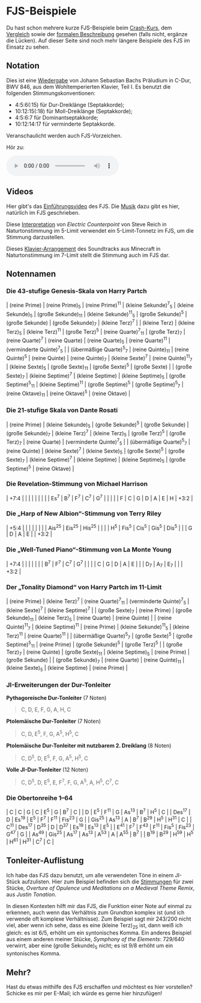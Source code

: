# FJS-Beispiele

Du hast schon mehrere kurze FJS-Beispiele beim [Crash-Kurs](crash.html), dem [Vergleich](compare.html) sowie der [formalen Beschreibung](rules.html) gesehen (falls nicht, ergänze die Lücken). Auf dieser Seite sind noch mehr längere Beispiele des FJS im Einsatz zu sehen.

## Notation

Dies ist eine [Wiedergabe](../assets/examples/cmaj.pdf) von Johann Sebastian Bachs Präludium in C-Dur, BWV 846, aus dem Wohltemperierten Klavier, Teil I. Es benutzt die folgenden Stimmungskonventionen:

- 4:5:6(:15) für Dur-Dreiklänge (Septakkorde);
- 10:12:15(:18) für Moll-Dreiklänge (Septakkorde);
- 4:5:6:7 für Dominantseptakkorde;
- 10:12:14:17 für verminderte Septakkorde.

Veranschaulicht werden auch FJS-Vorzeichen.

Hör zu:

<audio controls><source src="../assets/examples/cmaj.mp3" type="audio/mpeg"></audio>

## Videos

Hier gibt's das [Einführungsvideo](https://youtu.be/38I3cylJlW4) des FJS. Die [Musik](https://youtu.be/JH2_Fwuc5E4) dazu gibt es hier, natürlich im FJS geschrieben.

Diese [Interpretation](https://youtu.be/bZffjSUd-2w) von *Electric Counterpoint* von Steve Reich in Naturtonstimmung im 5-Limit verwendet ein 5-Limit-Tonnetz im FJS, um die Stimmung darzustellen.

Dieses [Klavier-Arrangement](https://youtu.be/JvnYEVxlDvc) des Soundtracks aus Minecraft in Naturtonstimmung im 7-Limit stellt die Stimmung auch im FJS dar.

## Notennamen

### Die 43-stufige Genesis-Skala von Harry Partch

| (reine Prime)                               | (reine Prime)<sub>5</sub>    | (reine Prime)<sup>11</sup> | (kleine Sekunde)<sup>7</sup><sub>5</sub> | (kleine Sekunde)<sub>5</sub>             | (große Sekunde)<sub>11</sub>  | (kleine Sekunde)<sup>11</sup><sub>5</sub> | (große Sekunde)<sup>5</sup>             | (große Sekunde)             | (große Sekunde)<sub>7</sub> | (kleine Terz)<sup>7</sup>                    |
| (kleine Terz)                               | (kleine Terz)<sub>5</sub>    | (kleine Terz)<sup>11</sup> | (große Terz)<sup>5</sup>                 | (reine Quarte)<sup>7</sup><sub>11</sub>  | (große Terz)<sub>7</sub>      | (reine Quarte)<sup>7</sup>                | (reine Quarte)                          | (reine Quarte)<sub>5</sub>  | (reine Quarte)<sup>11</sup> | (verminderte Quinte)<sup>7</sup><sub>5</sub> |
| (übermäßige Quarte)<sup>5</sup><sub>7</sub> | (reine Quinte)<sub>11</sub>  | (reine Quinte)<sup>5</sup> | (reine Quinte)                           | (reine Quinte)<sub>7</sub>               | (kleine Sexte)<sup>7</sup>    | (reine Quinte)<sup>11</sup><sub>7</sub>   | (kleine Sexte)<sub>5</sub>              | (große Sexte)<sub>11</sub>  | (große Sexte)<sup>5</sup>   | (große Sexte)                                |
| (große Sexte)<sub>7</sub>                   | (kleine Septime)<sup>7</sup> | (kleine Septime)           | (kleine Septime)<sub>5</sub>             | (große Septime)<sup>5</sup><sub>11</sub> | (kleine Septime)<sup>11</sup> | (große Septime)<sup>5</sup>               | (große Septime)<sup>5</sup><sub>7</sub> | (reine Oktave)<sub>11</sub> | (reine Oktave)<sup>5</sup>  | (reine Oktave)                               |

### Die 21-stufige Skala von Dante Rosati

| (reine Prime)                               | (kleine Sekunde)<sub>5</sub> | (große Sekunde)<sup>5</sup> | (große Sekunde)            | (große Sekunde)<sub>7</sub> | (kleine Terz)<sup>7</sup> | (kleine Terz)<sub>5</sub>    | (große Terz)<sup>5</sup> | (große Terz)<sub>7</sub>     | (reine Quarte)              | (verminderte Quinte)<sup>7</sup><sub>5</sub> |
| (übermäßige Quarte)<sup>5</sup><sub>7</sub> | (reine Quinte)               | (kleine Sexte)<sup>7</sup>  | (kleine Sexte)<sub>5</sub> | (große Sexte)<sup>5</sup>   | (große Sexte)<sub>7</sub> | (kleine Septime)<sup>7</sup> | (kleine Septime)         | (kleine Septime)<sub>5</sub> | (große Septime)<sup>5</sup> | (reine Oktave)                               |

### Die Revelation-Stimmung von Michael Harrison

| +7:4           |               |               |               |               |   |   |      |
| Es<sup>7</sup> | B<sup>7</sup> | F<sup>7</sup> | C<sup>7</sup> | G<sup>7</sup> |   |   |      |
| F              | C             | G             | D             | A             | E | H | +3:2 |

### Die „Harp of New Albion“-Stimmung von Terry Riley

| +5:4          |                  |                  |                  |                 |      |
|               | Ais<sup>25</sup> | Eis<sup>25</sup> | His<sup>25</sup> |                 |      |
| H<sup>5</sup> | Fis<sup>5</sup>  | Cis<sup>5</sup>  | Gis<sup>5</sup>  | Dis<sup>5</sup> |      |
| G             | D                | A                | E                |                 | +3:2 |

### Die „Well-Tuned Piano“-Stimmung von La Monte Young

| +7:4          |               |               |               |   |      |
| B<sup>7</sup> | F<sup>7</sup> | C<sup>7</sup> | G<sup>7</sup> |   |      |
| C             | G             | D             | A             | E |      |
| D<sub>7</sub> | A<sub>7</sub> | E<sub>7</sub> |               |   | +3:2 |

### Der „Tonality Diamond“ von Harry Partch im 11-Limit

| (reine Prime)                               | (kleine Terz)<sup>7</sup>     | (reine Quarte)<sup>7</sup><sub>11</sub>  | (verminderte Quinte)<sup>7</sup><sub>5</sub> | (kleine Sexte)<sup>7</sup>  | (kleine Septime)<sup>7</sup> |
| (große Sexte)<sub>7</sub>                   | (reine Prime)                 | (große Sekunde)<sub>11</sub>             | (kleine Terz)<sub>5</sub>                    | (reine Quarte)              | (reine Quinte)               |
| (reine Quinte)<sup>11</sup><sub>7</sub>     | (kleine Septime)<sup>11</sup> | (reine Prime)                            | (kleine Sekunde)<sup>11</sup><sub>5</sub>    | (kleine Terz)<sup>11</sup>  | (reine Quarte)<sup>11</sup>  |
| (übermäßige Quarte)<sup>5</sup><sub>7</sub> | (große Sexte)<sup>5</sup>     | (große Septime)<sup>5</sup><sub>11</sub> | (reine Prime)                                | (große Sekunde)<sup>5</sup> | (große Terz)<sup>5</sup>     |
| (große Terz)<sub>7</sub>                    | (reine Quinte)                | (große Sexte)<sub>11</sub>               | (kleine Septime)<sub>5</sub>                 | (reine Prime)               | (große Sekunde)              |
| (große Sekunde)<sub>7</sub>                 | (reine Quarte)                | (reine Quinte)<sub>11</sub>              | (kleine Sexte)<sub>5</sub>                   | (kleine Septime)            | (reine Prime)                |

### JI-Erweiterungen der Dur-Tonleiter

**Pythagoreische Dur-Tonleiter** (7 Noten)

> C, D, E, F, G, A, H, C

**Ptolemäische Dur-Tonleiter** (7 Noten)

> C, D, E<sup>5</sup>, F, G, A<sup>5</sup>, H<sup>5</sup>, C

**Ptolemäische Dur-Tonleiter mit nutzbarem 2. Dreiklang** (8 Noten)

> C, D<sup>5</sup>, D, E<sup>5</sup>, F, G, A<sup>5</sup>, H<sup>5</sup>, C

**Volle JI-Dur-Tonleiter** (12 Noten)

> C, D<sup>5</sup>, D, E<sup>5</sup>, E, F<sup>7</sup>, F, G, A<sup>5</sup>, A, H<sup>5</sup>, C<sup>7</sup>, C

### Die Obertonreihe 1–64

| C                | C                | G               | C               | E<sup>5</sup>   | G                | B<sup>7</sup>    | C             |
| D                | E<sup>5</sup>    | F<sup>11</sup>  | G               | As<sup>13</sup> | B<sup>7</sup>    | H<sup>5</sup>    | C             |
| Des<sup>17</sup> | D                | Es<sup>19</sup> | E<sup>5</sup>   | F<sup>7</sup>   | F<sup>11</sup>   | Fis<sup>23</sup> | G             |
| Gis<sup>25</sup> | As<sup>13</sup>  | A               | B<sup>7</sup>   | B<sup>29</sup>  | H<sup>5</sup>    | H<sup>31</sup>   | C             |
| C<sup>11</sup>   | Des<sup>17</sup> | D<sup>35</sup>  | D               | D<sup>37</sup>  | Es<sup>19</sup>  | Es<sup>13</sup>  | E<sup>5</sup> |
| E<sup>41</sup>   | F<sup>7</sup>    | F<sup>43</sup>  | F<sup>11</sup>  | Fis<sup>5</sup> | Fis<sup>23</sup> | G<sup>47</sup>   | G             |
| As<sup>49</sup>  | Gis<sup>25</sup> | As<sup>17</sup> | As<sup>13</sup> | A<sup>53</sup>  | A                | A<sup>55</sup>   | B<sup>7</sup> |
| B<sup>19</sup>   | B<sup>29</sup>   | H<sup>59</sup>  | H<sup>5</sup>   | H<sup>61</sup>  | H<sup>31</sup>   | C<sup>7</sup>    | C             |

## Tonleiter-Auflistung

Ich habe das FJS dazu benutzt, um alle verwendeten Töne in einem JI-Stück aufzulisten. Hier zum Beispiel befinden sich die [Stimmungen](../assets/examples/tuning.pdf) für zwei Stücke, *Overture of Opulence* und *Meditations on a Medieval Theme Remix*, aus *Justin Tonation*.

In diesen Kontexten hilft mir das FJS, die Funktion einer Note auf einmal zu erkennen, auch wenn das Verhältnis zum Grundton komplex ist (und ich verwende oft komplexe Verhältnisse). Zum Beispiel sagt mir 243/200 nicht viel, aber wenn ich sehe, dass es eine (kleine Terz)<sub>25</sub> ist, dann weiß ich gleich: es ist 6/5, erhöht um ein syntonisches Komma. Ein anderes Beispiel aus einem anderen meiner Stücke, *Symphony of the Elements*: 729/640 verwirrt, aber eine (große Sekunde)<sub>5</sub> nicht; es ist 9/8 erhöht um ein syntonisches Komma.

## Mehr?

Hast du etwas mithilfe des FJS erschaffen und möchtest es hier vorstellen? Schicke es mir per E-Mail; ich würde es gerne hier hinzufügen!
